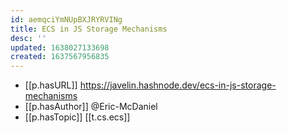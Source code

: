 ```yaml
---
id: aemqciYmNUpBXJRYRVINg
title: ECS in JS Storage Mechanisms
desc: ''
updated: 1638027133698
created: 1637567956835
---
```



- [[p.hasURL]] https://javelin.hashnode.dev/ecs-in-js-storage-mechanisms
- [[p.hasAuthor]] @Eric-McDaniel
- [[p.hasTopic]] [[t.cs.ecs]]
